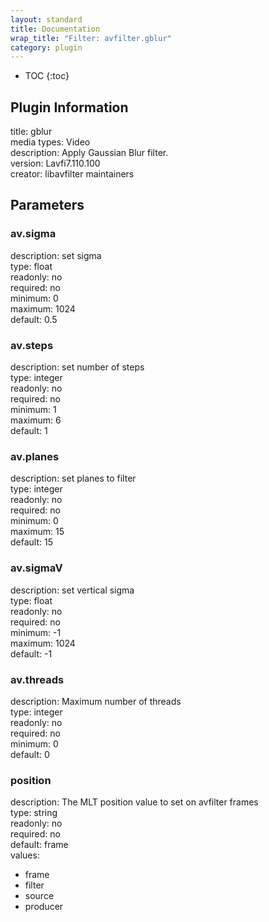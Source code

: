 ```yaml
---
layout: standard
title: Documentation
wrap_title: "Filter: avfilter.gblur"
category: plugin
---
```

* TOC
{:toc}

## Plugin Information

title: gblur  
media types:
Video  
description: Apply Gaussian Blur filter.  
version: Lavfi7.110.100  
creator: libavfilter maintainers  

## Parameters

### av.sigma

  
description:
set sigma  
type: float  
readonly: no  
required: no  
minimum: 0  
maximum: 1024  
default: 0.5  

### av.steps

  
description:
set number of steps  
type: integer  
readonly: no  
required: no  
minimum: 1  
maximum: 6  
default: 1  

### av.planes

  
description:
set planes to filter  
type: integer  
readonly: no  
required: no  
minimum: 0  
maximum: 15  
default: 15  

### av.sigmaV

  
description:
set vertical sigma  
type: float  
readonly: no  
required: no  
minimum: -1  
maximum: 1024  
default: -1  

### av.threads

  
description:
Maximum number of threads  
type: integer  
readonly: no  
required: no  
minimum: 0  
default: 0  

### position

  
description:
The MLT position value to set on avfilter frames  
type: string  
readonly: no  
required: no  
default: frame  
values:  

* frame
* filter
* source
* producer

